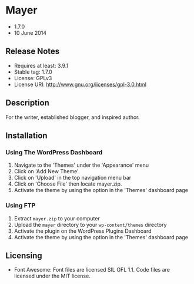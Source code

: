 # Mayer

* 1.7.0
* 10 June 2014

## Release Notes

* Requires at least: 3.9.1
* Stable tag:        1.7.0
* License:           GPLv3
* License URI:       http://www.gnu.org/licenses/gpl-3.0.html

## Description

For the writer, established blogger, and inspired author.

## Installation

### Using The WordPress Dashboard

1. Navigate to the 'Themes' under the 'Appearance' menu
2. Click on 'Add New Theme'
3. Click on 'Upload' in the top navigation menu bar
4. Click on 'Choose File' then locate mayer.zip.
5. Activate the theme by using the option in the 'Themes' dashboard page

### Using FTP

1. Extract `mayer.zip` to your computer
2. Upload the `mayer` directory to your `wp-content/themes` directory
3. Activate the plugin on the WordPress Plugins Dashboard
4. Activate the theme by using the option in the 'Themes' dashboard page

## Licensing

* Font Awesome: Font files are licensed SIL OFL 1.1. Code files are licensed under the MIT license.